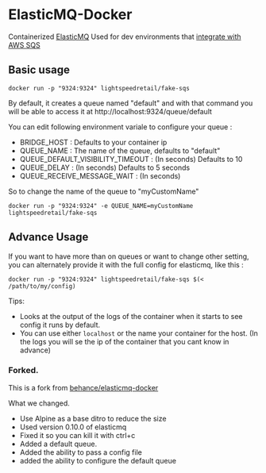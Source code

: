 # ElasticMQ-Docker

Containerized [ElasticMQ](https://github.com/adamw/elasticmq)
Used for dev environments that [integrate with AWS SQS](http://labs.encoded.io/2013/02/03/testing-amazon-sqs-locally-with-elasticmq/)


## Basic usage

```
docker run -p "9324:9324" lightspeedretail/fake-sqs
```

By default, it creates a queue named "default" and with that command you will be able to access it at 
http://localhost:9324/queue/default

You can edit following environment variale to configure your queue :

* BRIDGE_HOST : Defaults to your container ip 
* QUEUE_NAME  : The name of the queue, defaults to "default"
* QUEUE_DEFAULT_VISIBILITY_TIMEOUT : (In seconds) Defaults to 10
* QUEUE_DELAY : (In seconds) Defaults to 5 seconds
* QUEUE_RECEIVE_MESSAGE_WAIT : (In seconds)

So to change the name of the queue to "myCustomName"

```
docker run -p "9324:9324" -e QUEUE_NAME=myCustomName lightspeedretail/fake-sqs
```


## Advance Usage

If you want to have more than on queues or want to change other setting, 
you can alternately provide it with the full config for elasticmq, like this :
```
docker run -p "9324:9324" lightspeedretail/fake-sqs $(< /path/to/my/config)
```

Tips: 
* Looks at the output of the logs of the container when it starts to see config it runs by default. 
* You can use either `localhost` or the name your container for the host. (In the logs you will se the ip of the container that you cant know in advance)
  

### Forked.

This is a fork from [behance/elasticmq-docker](https://github.com/behance/elasticmq-docker)
 
What we changed.
* Use Alpine as a base ditro to reduce the size
* Used version 0.10.0 of elasticmq
* Fixed it so you can kill it with ctrl+c
* Added a default queue.
* Added the ability to pass a config file
* added the ability to configure the default queue

